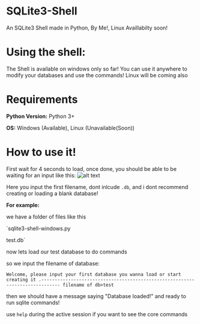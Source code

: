 # SQLite3-Shell
An SQLite3 Shell made in Python, By Me!, Linux Availlabilty soon!
# Using the shell:
The Shell is available on windows only so far! You can use it anywhere to modify your databases and use the commands! Linux will be coming also
# Requirements

**Python Version:** Python 3+

**OS:** Windows (Available), Linux (Unavailable(Soon))
# How to use it!
First wait for 4 seconds to load, once done, you should be able to be waiting for an input like this:
![alt text](https://cdn.discordapp.com/attachments/435865641619161108/462563610531463169/unknown.png)

Here you input the first filename, dont inlcude `.db`, and i dont recommend creating or loading a blank database!

**For example:**

we have a folder of files like this

`sqlite3-shell-windows.py

test.db`

now lets load our test database to do commands

so we input the filename of database:

`Welcome, please input your first database you wanna load or start creating it
.-----------------------------------------------------------------------------
filename of db>test`

then we should have a message saying "Database loaded!" and ready to run sqlite commands!

use `help` during the active session if you want to see the core commands
